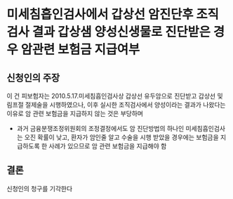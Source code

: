 # 미세침흡인검사에서 갑상선 암진단후 조직검사 결과 갑상샘 양성신생물로 진단받은 경우 암관련 보험금 지급여부

## 신청인의 주장

이 건 피보험자는 2010.5.17.미세침흡인검사상 갑상선 유두암으로 진단받고 갑상선 및 림프절 절제술을 시행하였으나, 이후 실시한 조직검사에서 양성이라는 결과가 나왔다는 이유로 암 관련 보험금을  지급하지 않는 것은 부당하며  

* 과거 금융분쟁조정위원회의 조정결정에서도 암 진단방법의 하나인 미세침흡인검사는 오진 확률이 낮고, 환자가 암인줄 알고 수술을 시행 받았을 경우에는 보험금을 지급하도록 한 사례가 있으므로 암 관련 보험금을 지급해야 함 

## 결론

신청인의 청구를 기각한다


